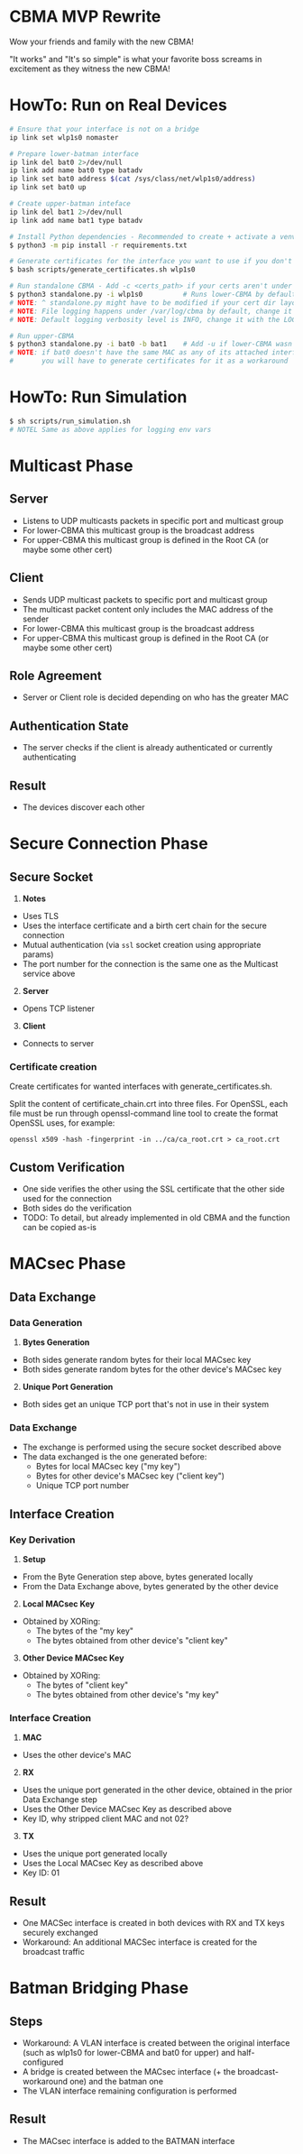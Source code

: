 # CBMA MVP Rewrite

Wow your friends and family with the new CBMA!

"It works" and "It's so simple" is what your favorite boss screams in excitement as they witness the new CBMA!


# HowTo: Run on Real Devices
```sh
# Ensure that your interface is not on a bridge
ip link set wlp1s0 nomaster

# Prepare lower-batman interface
ip link del bat0 2>/dev/null
ip link add name bat0 type batadv
ip link set bat0 address $(cat /sys/class/net/wlp1s0/address)
ip link set bat0 up

# Create upper-batman inteface
ip link del bat1 2>/dev/null
ip link add name bat1 type batadv

# Install Python dependencies - Recommended to create + activate a venv before
$ python3 -m pip install -r requirements.txt

# Generate certificates for the interface you want to use if you don't have them
$ bash scripts/generate_certificates.sh wlp1s0

# Run standalone CBMA - Add -c <certs_path> if your certs aren't under `./certificates`
$ python3 standalone.py -i wlp1s0          # Runs lower-CBMA by default
# NOTE: ^ standalone.py might have to be modified if your cert dir layout is not birthcert-alike
# NOTE: File logging happens under /var/log/cbma by default, change it with the LOG_DIR env var
# NOTE: Default logging verbosity level is INFO, change it with the LOG_LEVEL env var

# Run upper-CBMA
$ python3 standalone.py -i bat0 -b bat1    # Add -u if lower-CBMA wasn't established beforehand
# NOTE: if bat0 doesn't have the same MAC as any of its attached interfaces (like wlp1s0)
#       you will have to generate certificates for it as a workaround
```


# HowTo: Run Simulation
```sh
$ sh scripts/run_simulation.sh
# NOTEL Same as above applies for logging env vars
```


# Multicast Phase
## Server
- Listens to UDP multicasts packets in specific port and multicast group
- For lower-CBMA this multicast group is the broadcast address
- For upper-CBMA this multicast group is defined in the Root CA (or maybe some other cert)

## Client
- Sends UDP multicast packets to specific port and multicast group
- The multicast packet content only includes the MAC address of the sender
- For lower-CBMA this multicast group is the broadcast address
- For upper-CBMA this multicast group is defined in the Root CA (or maybe some other cert)

## Role Agreement
- Server or Client role is decided depending on who has the greater MAC

## Authentication State
- The server checks if the client is already authenticated or currently authenticating

## Result
- The devices discover each other

# Secure Connection Phase
## Secure Socket
 1. **Notes**
   - Uses TLS
   - Uses the interface certificate and a birth cert chain for the secure connection
   - Mutual authentication (via `ssl` socket creation using appropriate params)
   - The port number for the connection is the same one as the Multicast service above
 2. **Server**
   - Opens TCP listener
 3. **Client**
   - Connects to server



### Certificate creation

Create certificates for wanted interfaces with generate_certificates.sh.

Split the content of certificate_chain.crt into three files. For OpenSSL, each file must be run through openssl-command line tool
to create the format OpenSSL uses, for example:
```
openssl x509 -hash -fingerprint -in ../ca/ca_root.crt > ca_root.crt
```



## Custom Verification
 - One side verifies the other using the SSL certificate that the other side used for the connection
 - Both sides do the verification
 - TODO: To detail, but already implemented in old CBMA and the function can be copied as-is


# MACsec Phase
## Data Exchange
### Data Generation
 1. **Bytes Generation**
   - Both sides generate random bytes for their local MACsec key
   - Both sides generate random bytes for the other device's MACsec key
 2. **Unique Port Generation**
   - Both sides get an unique TCP port that's not in use in their system

### Data Exchange
 - The exchange is performed using the secure socket described above
 - The data exchanged is the one generated before:
   - Bytes for local MACsec key ("my key")
   - Bytes for other device's MACsec key ("client key")
   - Unique TCP port number


## Interface Creation
### Key Derivation
 1. **Setup**
   - From the Byte Generation step above, bytes generated locally
   - From the Data Exchange above, bytes generated by the other device
 2. **Local MACsec Key**
   - Obtained by XORing:
     - The bytes of the "my key"
     - The bytes obtained from other device's "client key"
 3. **Other Device MACsec Key**
   - Obtained by XORing:
     - The bytes of "client key"
     - The bytes obtained from other device's "my key"

### Interface Creation
 1. **MAC**
   - Uses the other device's MAC
 2. **RX**
   - Uses the unique port generated in the other device, obtained in the prior Data Exchange step
   - Uses the Other Device MACsec Key as described above
   - Key ID, why stripped client MAC and not 02?
 3. **TX**
   - Uses the unique port generated locally
   - Uses the Local MACsec Key as described above
   - Key ID: 01

## Result
- One MACSec interface is created in both devices with RX and TX keys securely exchanged
- Workaround: An additional MACSec interface is created for the broadcast traffic


# Batman Bridging Phase
## Steps
- Workaround: A VLAN interface is created between the original interface (such as wlp1s0 for lower-CBMA and bat0 for upper) and half-configured
- A bridge is created between the MACsec interface (+ the broadcast-workaround one) and the batman one
- The VLAN interface remaining configuration is performed

## Result
- The MACsec interface is added to the BATMAN interface
